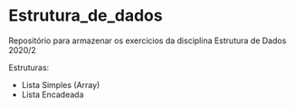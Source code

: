 # Estrutura_de_dados

Repositório para armazenar os exercicios da disciplina Estrutura de Dados 2020/2

Estruturas:

- Lista Simples (Array)
- Lista Encadeada
